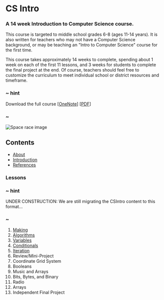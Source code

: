 # CS Intro

### A 14 week Introduction to Computer Science course.

This course is targeted to middle school grades 6-8 (ages 11-14 years).  It is also written for teachers who may not have a Computer Science background, or may be teaching an "Intro to Computer Science" course for the first time.

This course takes approximately 14 weeks to complete, spending about 1 week on each of the first 11 lessons, and 3 weeks for students to complete the final project at the end.  Of course, teachers should feel free to customize the curriculum to meet individual school or district resources and timeframe.

### ~ hint

Download the full course 
[[OneNote](https://1drv.ms/o/s!AqsgsTyHBmRBgQvFaUaeANNHbxpC)] 
[[PDF](https://1drv.ms/b/s!AqsgsTyHBmRBgQ1Fjzm5y5wKG75M)]

### ~

![Space race image](/static/courses/csintro.jpg)

## Contents

* [About](/courses/csintro/about)
* [Introduction](/courses/csintro/introduction)
* [References](/courses/csintro/references)

### Lessons


### ~ hint

UNDER CONSTRUCTION: We are still migrating the CSIntro content to this format...

### ~

1. [Making](/courses/csintro/making)
2. [Algorithms](/courses/csintro/algorithms) 
3. [Variables](/courses/csintro/variables) 
4. [Conditionals](/courses/csintro/conditionals)
5. [Iteration](/courses/csintro/iteration) 
6. Review/Mini-Project 
7. Coordinate Grid System
8. Booleans
9. Music and Arrays 
10. Bits, Bytes, and Binary 
11. Radio 
12. Arrays
13. Independent Final Project 
